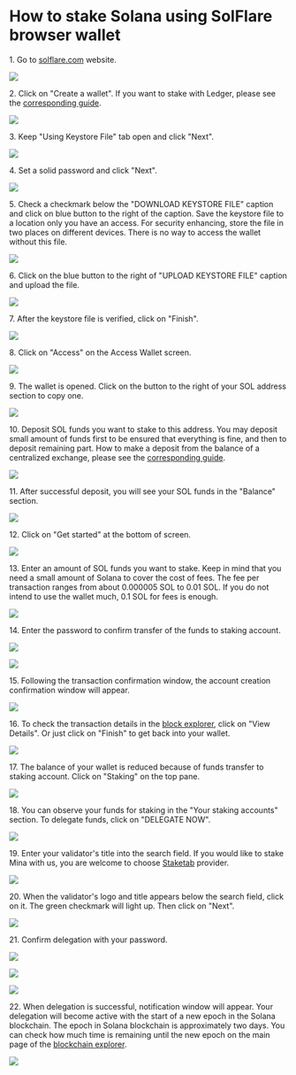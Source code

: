 # How to stake Solana using SolFlare browser wallet

1\. Go to [solflare.com](https://solflare.com) website.

![](../../../.gitbook/assets/01\_solflare\_website.png)

2\. Click on "Create a wallet". If you want to stake with Ledger, please see the [corresponding guide](how-to-stake-solana-using-ledger-and-solflare-browser-wallet.md).

![](../../../.gitbook/assets/02\_create\_new\_wallet\_screen.png)

3\. Keep "Using Keystore File" tab open and click "Next".

![](../../../.gitbook/assets/03\_set\_password.png)

4\. Set a solid password and click "Next".

![](../../../.gitbook/assets/04\_download\_keystore\_file.png)

5\. Check a checkmark below the "DOWNLOAD KEYSTORE FILE" caption and click on blue button to the right of the caption. Save the keystore file to a location only you have an access. For security enhancing, store the file in two places on different devices. There is no way to access the wallet without this file.

![](../../../.gitbook/assets/05\_upload\_keystore\_file.png)

6\. Click on the blue button to the right of "UPLOAD KEYSTORE FILE" caption and upload the file.

![](../../../.gitbook/assets/06\_keystore\_file\_verified.png)

7\. After the keystore file is verified, click on "Finish".

![](../../../.gitbook/assets/07\_access\_wallet\_screen.png)

8\. Click on "Access" on the Access Wallet screen.

![](../../../.gitbook/assets/08\_wallet\_interface.png)

9\. The wallet is opened. Click on the button to the right of your SOL address section to copy one.&#x20;

![](../../../.gitbook/assets/09\_copied\_address.png)

10\. Deposit SOL funds you want to stake to this address. You may deposit small amount of funds first to be ensured that everything is fine, and then to deposit remaining part. How to make a deposit from the balance of a centralized exchange, please see the [corresponding guide](../how-to-buy-solana-on-centralized-exchange/how-to-buy-solana-on-okex.com-centralized-exchange.md).

![](../../../.gitbook/assets/10\_successful\_deposit.png)

11\. After successful deposit, you will see your SOL funds in the "Balance" section.&#x20;

![](../../../.gitbook/assets/11\_get\_started\_button.png)

12\. Click on "Get started" at the bottom of screen.

![](../../../.gitbook/assets/12\_deposit\_to\_staking\_account.png)

13\. Enter an amount of SOL funds you want to stake. Keep in mind that you need a small amount of Solana to cover the cost of fees. The fee per transaction ranges from about 0.000005 SOL to 0.01 SOL. If you do not intend to use the wallet much, 0.1 SOL for fees is enough.

![](../../../.gitbook/assets/13\_enter\_pswd\_again.png)

14\. Enter the password to confirm transfer of the funds to staking account.

![](../../../.gitbook/assets/14\_confirming\_tx.png)

![](../../../.gitbook/assets/15\_staking\_acc\_created\_notif.png)

15\. Following the transaction confirmation window, the account creation confirmation window will appear.

![](../../../.gitbook/assets/16\_view\_details\_button.png)

16\. To check the transaction details in the [block explorer](https://solanabeach.io), click on "View Details". Or just click on "Finish" to get back into your wallet.

![](../../../.gitbook/assets/17\_finish\_button\_and\_balance\_of\_wallet.png)

17\. The balance of your wallet is reduced because of funds transfer to staking account. Click on "Staking" on the top pane.

![](../../../.gitbook/assets/18\_staking\_account\_overview.png)

18\. You can observe your funds for staking in the "Your staking accounts" section. To delegate funds, click on "DELEGATE NOW".&#x20;

![](../../../.gitbook/assets/20\_delegate\_now\_button.png)

19\. Enter your validator's title into the search field. If you would like to stake Mina with us, you are welcome to choose [Staketab](https://staketab.com) provider.

![](../../../.gitbook/assets/21\_staketab.png)

20\. When the validator's logo and title appears below the search field, click on it. The green checkmark will light up. Then click on "Next".

![](../../../.gitbook/assets/22\_click\_on\_staketab\_green\_checkmark.png)

21\. Confirm delegation with your password.

![](../../../.gitbook/assets/23\_pswd\_to\_delegate.png)

![](../../../.gitbook/assets/24\_confirming\_delegation.png)

![](../../../.gitbook/assets/25\_delegation\_successful.png)

22\. When delegation is successful, notification window will appear. Your delegation will become active with the start of a new epoch in the Solana blockchain. The epoch in Solana blockchain is approximately two days. You can check how much time is remaining until the new epoch on the main page of the [blockchain explorer](https://solanabeach.io).

![](../../../.gitbook/assets/26\_time\_to\_next\_epoch.png)
